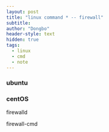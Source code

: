 ```yaml
---
layout: post
title: "linux command * -- firewall"
subtitle: 
author: "Dongbo"
header-style: text
hidden: true
tags:
  - linux
  - cmd
  - note
---
```


### ubuntu


### centOS

firewalld


firewall-cmd